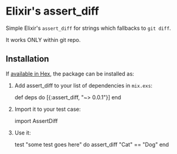# Elixir's assert_diff

Simple Elixir's `assert_diff` for strings which fallbacks to `git diff`.

It works ONLY within git repo.

## Installation

If [available in Hex](https://hex.pm/docs/publish), the package can be installed as:

  1. Add assert_diff to your list of dependencies in `mix.exs`:

        def deps do
          [{:assert_diff, "~> 0.0.1"}]
        end

  2. Import it to your test case:

        import AssertDiff

  3. Use it:

        test "some test goes here" do
          assert_diff "Cat" == "Dog"
        end
